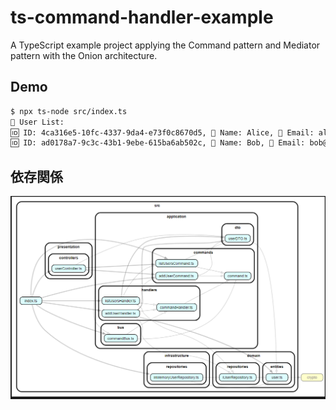 # ts-command-handler-example

A TypeScript example project applying the Command pattern and Mediator pattern with the Onion architecture.

## Demo

```sh
$ npx ts-node src/index.ts
📄 User List:
🆔 ID: 4ca316e5-10fc-4337-9da4-e73f0c8670d5, 👤 Name: Alice, 📧 Email: alice@example.com
🆔 ID: ad0178a7-9c3c-43b1-9ebe-615ba6ab502c, 👤 Name: Bob, 📧 Email: bob@example.com
```

## 依存関係

![alt text](./public/image.png)